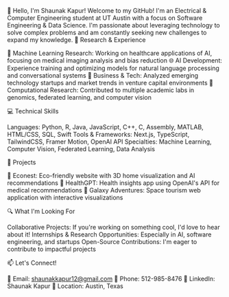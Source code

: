 👋 Hello, I'm Shaunak Kapur!
Welcome to my GitHub! I'm an Electrical & Computer Engineering student at UT Austin with a focus on Software Engineering & Data Science. I'm passionate about leveraging technology to solve complex problems and am constantly seeking new challenges to expand my knowledge.
🔬 Research & Experience

🧠 Machine Learning Research: Working on healthcare applications of AI, focusing on medical imaging analysis and bias reduction
🌐 AI Development: Experience training and optimizing models for natural language processing and conversational systems
💼 Business & Tech: Analyzed emerging technology startups and market trends in venture capital environments
🧬 Computational Research: Contributed to multiple academic labs in genomics, federated learning, and computer vision

💻 Technical Skills

Languages: Python, R, Java, JavaScript, C++, C, Assembly, MATLAB, HTML/CSS, SQL, Swift
Tools & Frameworks: Next.js, TypeScript, TailwindCSS, Framer Motion, OpenAI API
Specialties: Machine Learning, Computer Vision, Federated Learning, Data Analysis

🚀 Projects

🏡 Econest: Eco-friendly website with 3D home visualization and AI recommendations
🏥 HealthGPT: Health insights app using OpenAI's API for medical recommendations
🌌 Galaxy Adventures: Space tourism web application with interactive visualizations

🔍 What I'm Looking For

Collaborative Projects: If you're working on something cool, I'd love to hear about it!
Internships & Research Opportunities: Especially in AI, software engineering, and startups
Open-Source Contributions: I'm eager to contribute to impactful projects

📫 Let's Connect!

📧 Email: shaunakkapur12@gmail.com
📱 Phone: 512-985-8476
🔗 LinkedIn: Shaunak Kapur
📍 Location: Austin, Texas
